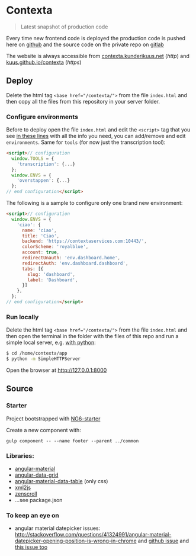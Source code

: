 # Contexta

> Latest snapshot of production code

Every time new frontend code is deployed the production code is pushed here on [github](https://github.com/kuus/contexta) and the source code on the private repo on [gitlab](https://gitlab.com/kuus/contexta)

The website is always accessible from [contexta.kunderikuus.net](http://contexta.kunderikuus.net) (*http*) and [kuus.github.io/contexta](https://kuus.github.io/contexta) (*https*)

## Deploy

Delete the html tag `<base href="/contexta/">` from the file `index.html` and then copy all the files from this repository in your server folder.

### Configure environments
Before to deploy open the file `index.html` and edit the `<script>` tag that you see [in these lines](https://github.com/kuus/contexta/blob/gh-pages/index.html#L2-L4) with all the info you need, you can add/remove and edit `environments`. Same for `tools` (for now just the transcription tool):
```html
<script>// configuration
  window.TOOLS = {
    'transcription': {...}
  };
  window.ENVS = {
    'overstappen': {...}
  };
// end configuration</script>
```

The following is a sample to configure only one brand new environment:
```html
<script>// configuration
  window.ENVS = {
    'ciao': {
      name: 'ciao',
      title: 'Ciao',
      backend: 'https://contextaservices.com:10443/',
      colorScheme: 'royalblue',
      account: true,
      redirectUnauth: 'env.dashboard.home',
      redirectAuth: 'env.dashboard.dashboard',
      tabs: [{
        slug: 'dashboard',
        label: 'Dashboard',
      }]
    },
  };
// end configuration</script>
```

### Run locally

Delete the html tag `<base href="/contexta/">` from the file `index.html` and then open the terminal in the folder with the files of this repo and run a simple local server, e.g. [with python](http://www.linuxjournal.com/content/tech-tip-really-simple-http-server-python):
```bash
$ cd /home/contexta/app
$ python -m SimpleHTTPServer
```
Open the browser at http://127.0.0.1:8000


## Source

### Starter

Project bootstrapped with [NG6-starter](https://github.com/AngularClass/NG6-starter)

Create a new component with:
```
gulp component -- --name footer --parent ../common
```

### Libraries:

- [angular-material](https://github.com/angular/material)
- [angular-data-grid](https://github.com/angular-data-grid/angular-data-grid.github.io)
- [angular-material-data-table](https://github.com/daniel-nagy/md-data-table) (only css)
- [xml2js](https://www.npmjs.com/package/xml2js)
- [zenscroll](https://github.com/zengabor/zenscroll)
- ...see package.json


### To keep an eye on

- angular material datepicker issues: http://stackoverflow.com/questions/41324991/angular-material-datepicker-opening-position-is-wrong-in-chrome and [github issue](https://github.com/angular/material/issues/10144) and [this issue too](https://github.com/angular/material/issues/10209)
